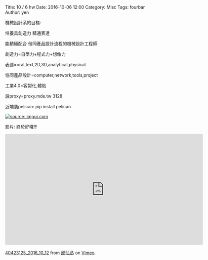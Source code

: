 Title: 10 / 6 hw
Date: 2016-10-06 12:00
Category: Misc
Tags: fourbar
Author: yen




<!-- PELICAN_END_SUMMARY -->
機械設計系的目標:

培養具創造力 精通表達

能積極配合 偕同產品設計流程的機械設計工程師

創造力=自學力+程式力+想像力

表達=oral,text,2D,3D,analytical,physical

協同產品設計=computer,network,tools,project

工業4.0=客製化,體貼

設proxy=proxy.mde.tw 3128

近端裝pelican: pip install pelican

<a href="http://imgur.com/sRuXkDr"><img src="http://i.imgur.com/sRuXkDr.png" title="source: imgur.com" /></a>


影片:
終於好囉!!!
<iframe src="https://player.vimeo.com/video/187131111" width="640" height="360" frameborder="0" webkitallowfullscreen mozallowfullscreen allowfullscreen></iframe>
<p><a href="https://vimeo.com/187131111">40423125_2016_10_12</a> from <a href="https://vimeo.com/user47988113">邱弘丞</a> on <a href="https://vimeo.com">Vimeo</a>.</p>
